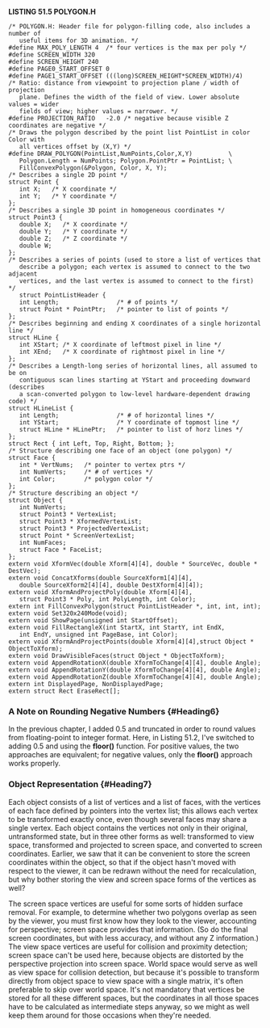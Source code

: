 **LISTING 51.5 POLYGON.H**

    /* POLYGON.H: Header file for polygon-filling code, also includes a number of
       useful items for 3D animation. */
    #define MAX_POLY_LENGTH 4  /* four vertices is the max per poly */
    #define SCREEN_WIDTH 320
    #define SCREEN_HEIGHT 240
    #define PAGE0_START_OFFSET 0
    #define PAGE1_START_OFFSET (((long)SCREEN_HEIGHT*SCREEN_WIDTH)/4)
    /* Ratio: distance from viewpoint to projection plane / width of projection
       plane. Defines the width of the field of view. Lower absolute values = wider
       fields of view; higher values = narrower. */
    #define PROJECTION_RATIO   -2.0 /* negative because visible Z coordinates are negative */
    /* Draws the polygon described by the point list PointList in color Color with
       all vertices offset by (X,Y) */
    #define DRAW_POLYGON(PointList,NumPoints,Color,X,Y)          \
       Polygon.Length = NumPoints; Polygon.PointPtr = PointList; \
       FillConvexPolygon(&Polygon, Color, X, Y);
    /* Describes a single 2D point */
    struct Point {
       int X;   /* X coordinate */
       int Y;   /* Y coordinate */
    };
    /* Describes a single 3D point in homogeneous coordinates */
    struct Point3 {
       double X;   /* X coordinate */
       double Y;   /* Y coordinate */
       double Z;   /* Z coordinate */
       double W;
    };
    /* Describes a series of points (used to store a list of vertices that
       describe a polygon; each vertex is assumed to connect to the two adjacent
       vertices, and the last vertex is assumed to connect to the first) */
       struct PointListHeader {
       int Length;                /* # of points */
       struct Point * PointPtr;   /* pointer to list of points */
    };
    /* Describes beginning and ending X coordinates of a single horizontal line */
    struct HLine {
       int XStart; /* X coordinate of leftmost pixel in line */
       int XEnd;   /* X coordinate of rightmost pixel in line */
    };
    /* Describes a Length-long series of horizontal lines, all assumed to be on
       contiguous scan lines starting at YStart and proceeding downward (describes
       a scan-converted polygon to low-level hardware-dependent drawing code) */
    struct HLineList {
       int Length;                /* # of horizontal lines */
       int YStart;                /* Y coordinate of topmost line */
       struct HLine * HLinePtr;   /* pointer to list of horz lines */
    };
    struct Rect { int Left, Top, Right, Bottom; };
    /* Structure describing one face of an object (one polygon) */
    struct Face {
       int * VertNums;   /* pointer to vertex ptrs */
       int NumVerts;     /* # of vertices */
       int Color;        /* polygon color */
    };
    /* Structure describing an object */
    struct Object {
       int NumVerts;
       struct Point3 * VertexList;
       struct Point3 * XformedVertexList;
       struct Point3 * ProjectedVertexList;
       struct Point * ScreenVertexList;
       int NumFaces;
       struct Face * FaceList;
    };
    extern void XformVec(double Xform[4][4], double * SourceVec, double * DestVec);
    extern void ConcatXforms(double SourceXform1[4][4],
       double SourceXform2[4][4], double DestXform[4][4]);
    extern void XformAndProjectPoly(double Xform[4][4],
       struct Point3 * Poly, int PolyLength, int Color);
    extern int FillConvexPolygon(struct PointListHeader *, int, int, int);
    extern void Set320x240Mode(void);
    extern void ShowPage(unsigned int StartOffset);
    extern void FillRectangleX(int StartX, int StartY, int EndX,
       int EndY, unsigned int PageBase, int Color);
    extern void XformAndProjectPoints(double Xform[4][4],struct Object * ObjectToXform);
    extern void DrawVisibleFaces(struct Object * ObjectToXform);
    extern void AppendRotationX(double XformToChange[4][4], double Angle);
    extern void AppendRotationY(double XformToChange[4][4], double Angle);
    extern void AppendRotationZ(double XformToChange[4][4], double Angle);
    extern int DisplayedPage, NonDisplayedPage;
    extern struct Rect EraseRect[];

### A Note on Rounding Negative Numbers {#Heading6}

In the previous chapter, I added 0.5 and truncated in order to round
values from floating-point to integer format. Here, in Listing 51.2,
I've switched to adding 0.5 and using the **floor()** function. For
positive values, the two approaches are equivalent; for negative values,
only the **floor()** approach works properly.

### Object Representation {#Heading7}

Each object consists of a list of vertices and a list of faces, with the
vertices of each face defined by pointers into the vertex list; this
allows each vertex to be transformed exactly once, even though several
faces may share a single vertex. Each object contains the vertices not
only in their original, untransformed state, but in three other forms as
well: transformed to view space, transformed and projected to screen
space, and converted to screen coordinates. Earlier, we saw that it can
be convenient to store the screen coordinates within the object, so that
if the object hasn't moved with respect to the viewer, it can be redrawn
without the need for recalculation, but why bother storing the view and
screen space forms of the vertices as well?

The screen space vertices are useful for some sorts of hidden surface
removal. For example, to determine whether two polygons overlap as seen
by the viewer, you must first know how they look to the viewer,
accounting for perspective; screen space provides that information. (So
do the final screen coordinates, but with less accuracy, and without any
Z information.) The view space vertices are useful for collision and
proximity detection; screen space can't be used here, because objects
are distorted by the perspective projection into screen space. World
space would serve as well as view space for collision detection, but
because it's possible to transform directly from object space to view
space with a single matrix, it's often preferable to skip over world
space. It's not mandatory that vertices be stored for all these
different spaces, but the coordinates in all those spaces have to be
calculated as intermediate steps anyway, so we might as well keep them
around for those occasions when they're needed.
